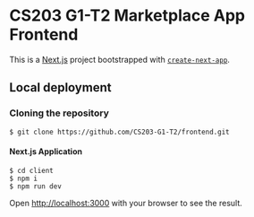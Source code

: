 # CS203 G1-T2 Marketplace App Frontend

This is a [Next.js](https://nextjs.org/) project bootstrapped with [`create-next-app`](https://github.com/vercel/next.js/tree/canary/packages/create-next-app).

## Local deployment

### Cloning the repository
```
$ git clone https://github.com/CS203-G1-T2/frontend.git
```


#### Next.js Application

```
$ cd client
$ npm i
$ npm run dev
```
Open [http://localhost:3000](http://localhost:3000) with your browser to see the result.


